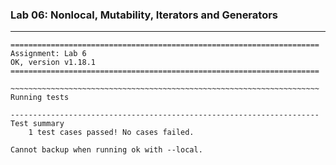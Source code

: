 ### Lab 06: Nonlocal, Mutability, Iterators and Generators

---

```shell
=====================================================================
Assignment: Lab 6
OK, version v1.18.1
=====================================================================

~~~~~~~~~~~~~~~~~~~~~~~~~~~~~~~~~~~~~~~~~~~~~~~~~~~~~~~~~~~~~~~~~~~~~
Running tests

---------------------------------------------------------------------
Test summary
    1 test cases passed! No cases failed.

Cannot backup when running ok with --local.
```
